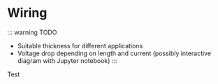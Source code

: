 # Wiring

::: warning TODO
- Suitable thickness for different applications
- Voltage drop depending on length and current (possibly interactive diagram with Jupyter notebook)
:::

Test